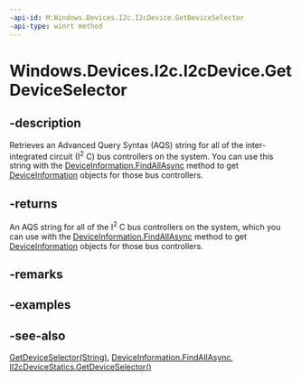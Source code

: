 ----api-id: M:Windows.Devices.I2c.I2cDevice.GetDeviceSelector
-api-type: winrt method
---<!-- Method syntaxpublic string GetDeviceSelector()--># Windows.Devices.I2c.I2cDevice.GetDeviceSelector## -descriptionRetrieves an Advanced Query Syntax (AQS) string for all of the inter-integrated circuit (I<sup>2</sup> C) bus controllers on the system. You can use this string with the [DeviceInformation.FindAllAsync](../windows.devices.enumeration/deviceinformation_findallasync.md) method to get [DeviceInformation](../windows.devices.enumeration/deviceinformation.md) objects for those bus controllers.## -returnsAn AQS string for all of the I<sup>2</sup> C bus controllers on the system, which you can use with the [DeviceInformation.FindAllAsync](../windows.devices.enumeration/deviceinformation_findallasync.md) method to get [DeviceInformation](../windows.devices.enumeration/deviceinformation.md) objects for those bus controllers.## -remarks## -examples## -see-also[GetDeviceSelector(String)](i2cdevice_getdeviceselector_1752695616.md), [DeviceInformation.FindAllAsync](../windows.devices.enumeration/deviceinformation_findallasync.md), [II2cDeviceStatics.GetDeviceSelector()](ii2cdevicestatics_getdeviceselector_838466080.md)